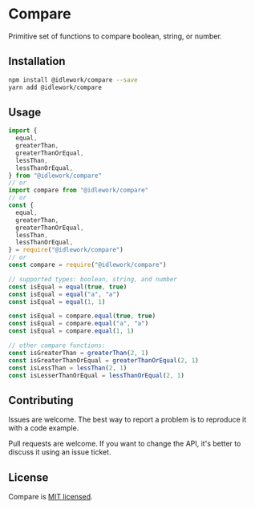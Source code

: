 # Compare

Primitive set of functions to compare boolean, string, or number.

## Installation

```sh
npm install @idlework/compare --save
yarn add @idlework/compare
```

## Usage

```javascript
import {
  equal,
  greaterThan,
  greaterThanOrEqual,
  lessThan,
  lessThanOrEqual,
} from "@idlework/compare"
// or
import compare from "@idlework/compare"
// or
const {
  equal,
  greaterThan,
  greaterThanOrEqual,
  lessThan,
  lessThanOrEqual,
} = require("@idlework/compare")
// or
const compare = require("@idlework/compare")

// supported types: boolean, string, and number
const isEqual = equal(true, true)
const isEqual = equal("a", "a")
const isEqual = equal(1, 1)

const isEqual = compare.equal(true, true)
const isEqual = compare.equal("a", "a")
const isEqual = compare.equal(1, 1)

// other compare functions:
const isGreaterThan = greaterThan(2, 1)
const isGreaterThanOrEqual = greaterThanOrEqual(2, 1)
const isLessThan = lessThan(2, 1)
const isLesserThanOrEqual = lessThanOrEqual(2, 1)
```

## Contributing

Issues are welcome. The best way to report a problem is to reproduce it with a code example.

Pull requests are welcome. If you want to change the API, it's better to discuss it using an issue ticket.

## License

Compare is [MIT licensed](./LICENSE).
